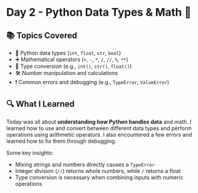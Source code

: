 # Day 2 - Python Data Types & Math 🧮

## 📚 Topics Covered
- 🔢 Python data types (`int`, `float`, `str`, `bool`)
- ➕ Mathematical operators (`+`, `-`, `*`, `/`, `//`, `%`, `**`)
- 🔁 Type conversion (e.g., `int()`, `str()`, `float()`)
- 🛠️ Number manipulation and calculations
- ❗ Common errors and debugging (e.g., `TypeError`, `ValueError`)

## 🔍 What I Learned
Today was all about **understanding how Python handles data** and math. I learned how to use and convert between different data types and perform operations using arithmetic operators. I also encountered a few errors and learned how to fix them through debugging.

Some key insights:
- Mixing strings and numbers directly causes a `TypeError`
- Integer division (`//`) returns whole numbers, while `/` returns a float
- Type conversion is necessary when combining inputs with numeric operations
